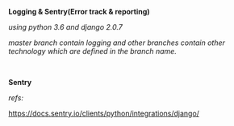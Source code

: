 **Logging & Sentry(Error track & reporting)**

_using python 3.6 and django 2.0.7_

_master branch contain logging and other branches contain other technology which are defined in the branch name._

<br>

**Sentry**

_refs:_
 
https://docs.sentry.io/clients/python/integrations/django/


